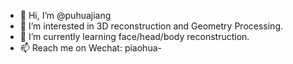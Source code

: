 - 👋 Hi, I’m @puhuajiang
- 👀 I’m interested in 3D reconstruction and Geometry Processing.
- 🌱 I’m currently learning face/head/body reconstruction.
- 📫 Reach me on Wechat: piaohua- 

<!---
puhuajiang/puhuajiang is a ✨ special ✨ repository because its `README.md` (this file) appears on your GitHub profile.
You can click the Preview link to take a look at your changes.
--->
